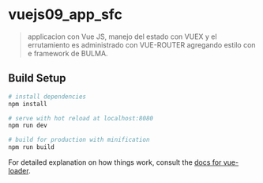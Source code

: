 # vuejs09_app_sfc

> applicacion con Vue JS, manejo del estado con VUEX y el errutamiento es administrado con VUE-ROUTER
> agregando estilo con e framework de BULMA.

## Build Setup

``` bash
# install dependencies
npm install

# serve with hot reload at localhost:8080
npm run dev

# build for production with minification
npm run build
```

For detailed explanation on how things work, consult the [docs for vue-loader](http://vuejs.github.io/vue-loader).
